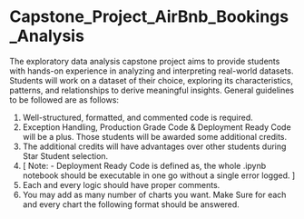 # Capstone_Project_AirBnb_Bookings_Analysis

The exploratory data analysis capstone project aims to provide students with hands-on experience in analyzing and interpreting real-world datasets. Students will work on a dataset of their choice, exploring its characteristics, patterns, and relationships to derive meaningful insights. General guidelines to be followed are as follows:

1. Well-structured, formatted, and commented code is required.
2. Exception Handling, Production Grade Code & Deployment Ready Code will be a plus. Those students will be awarded some additional credits.
3. The additional credits will have advantages over other students during Star Student selection.
4. [ Note: - Deployment Ready Code is defined as, the whole .ipynb notebook should be executable in one go without a single error logged. ]
5. Each and every logic should have proper comments.
6. You may add as many number of charts you want. Make Sure for each and every chart the following format should be answered.
